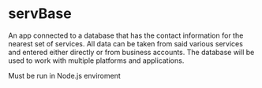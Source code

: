 # servBase
An app connected to a database that has the contact information for the nearest set of services. All data can be taken from said various services and entered either directly or from business accounts. The database will be used to work with multiple platforms and applications.

Must be run in Node.js enviroment

